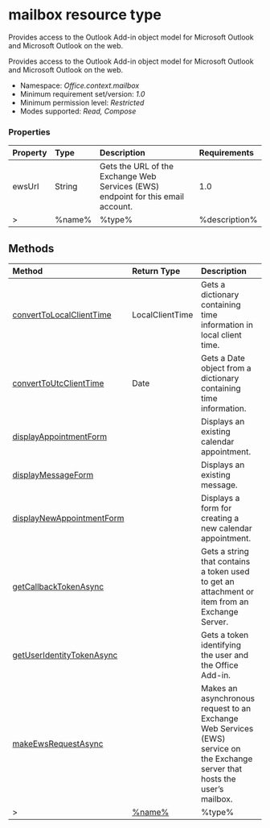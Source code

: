 # mailbox resource type

Provides access to the Outlook Add-in object model for Microsoft Outlook and Microsoft Outlook on the web.

Provides access to the Outlook Add-in object model for Microsoft Outlook and Microsoft Outlook on the web.

*	Namespace: *Office.context.mailbox*
*	Minimum requirement set/version: *1.0*
*	Minimum permission level: *Restricted*
*	Modes supported: *Read, Compose*


### Properties

| Property	   | Type	| Description| Requirements|
|:-------------|:-------|:-----------|:------------|
|ewsUrl      | String | Gets the URL of the Exchange Web Services (EWS) endpoint for this email account. | 1.0 |  
>|%name%      | %type% | %description% | %req% |



## Methods

| Method	   | Return Type    | Description | Requirements|
|:-------------|:---------------|:------------|:----|
| [convertToLocalClientTime](converttolocalclienttime)     | LocalClientTime | Gets a dictionary containing time information in local client time. | 1.0|  
| [convertToUtcClientTime](converttoutcclienttime)     | Date | Gets a Date object from a dictionary containing time information. | 1.0|  
| [displayAppointmentForm](displayappointmentform)     |  | Displays an existing calendar appointment. | 1.0|  
| [displayMessageForm](displaymessageform)     |  | Displays an existing message. | 1.0|  
| [displayNewAppointmentForm](displaynewappointmentform)     |  | Displays a form for creating a new calendar appointment. | 1.0|  
| [getCallbackTokenAsync](getcallbacktokenasync)     |  | Gets a string that contains a token used to get an attachment or item from an Exchange Server. | 1.0|  
| [getUserIdentityTokenAsync](getuseridentitytokenasync)     |  | Gets a token identifying the user and the Office Add-in. | 1.0|  
| [makeEwsRequestAsync](makeewsrequestasync)     |  | Makes an asynchronous request to an Exchange Web Services (EWS) service on the Exchange server that hosts the user’s mailbox. | 1.0|  
>| [%name%](%link%)     | %type% | %description% | %req%|

